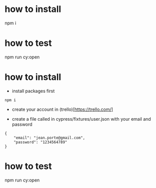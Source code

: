 # how to install 
npm i

# how to test
npm run cy:open

# how to install 

- install packages first
```
npm i
```

- create your account in (trello)[https://trello.com/]

- create a file called in cypress/fixtures/user.json with your email and password
```
{
    "email": "jean.porte@gmail.com",
    "password": "1234564789"
}
```

# how to test
npm run cy:open


